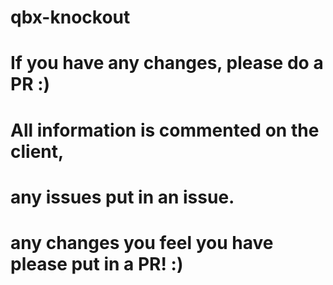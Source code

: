 # qbx-knockout
# If you have any changes, please do a PR :)
# All information is commented on the client,
# any issues put in an issue.
# any changes you feel you have please put in a PR! :) 
